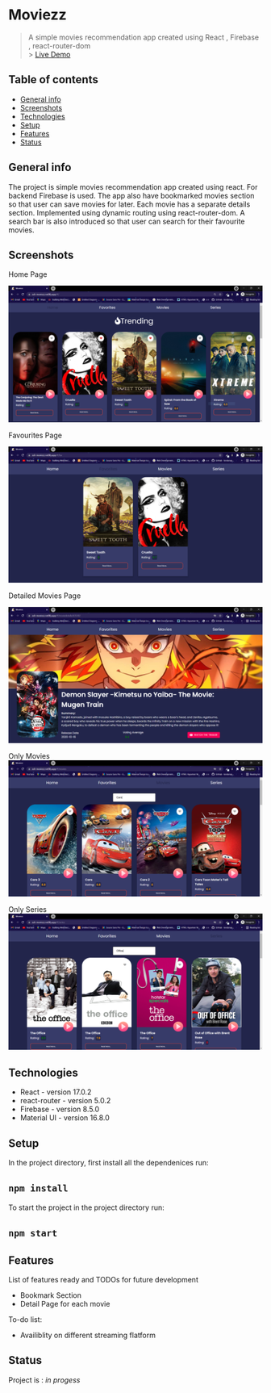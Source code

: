 # Moviezz

> A simple movies recommendation app created using React , Firebase , react-router-dom <br /> > [Live Demo](https://ash-moviezz.netlify.app/)

## Table of contents

- [General info](#general-info)
- [Screenshots](#screenshots)
- [Technologies](#technologies)
- [Setup](#setup)
- [Features](#features)
- [Status](#status)

## General info

The project is simple movies recommendation app created using react. For backend Firebase is used. The app also have bookmarked movies section so that user can save movies for later. Each movie has a separate details section. Implemented using dynamic routing using react-router-dom. A search bar is also introduced so that user can search for their favourite movies.

## Screenshots

Home Page

![Home Page](images/Home.PNG)

Favourites Page

![Favourite_Page](images/Favorites.PNG)

Detailed Movies Page

![Detailed_Movies_Page](images/single.PNG)

Only Movies
![Only_Movies_Page](images/Only_Movie.PNG)

Only Series
![Only_Series_Page](images/Only_Series.PNG)

## Technologies

- React - version 17.0.2
- react-router - version 5.0.2
- Firebase - version 8.5.0
- Material UI - version 16.8.0

## Setup

In the project directory, first install all the dependenices run:

## `npm install`

To start the project in the project directory run:

## `npm start`

## Features

List of features ready and TODOs for future development

- Bookmark Section
- Detail Page for each movie

To-do list:

- Availiblity on different streaming flatform

## Status

Project is : _in progess_
